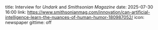 title: Interview for <em>Undark</em> and <em>Smithsonian Magazine</em>
date: 2025-07-30 16:00
link: https://www.smithsonianmag.com/innovation/can-artificial-intelligence-learn-the-nuances-of-human-humor-180987052/
icon: newspaper
gittime: off
